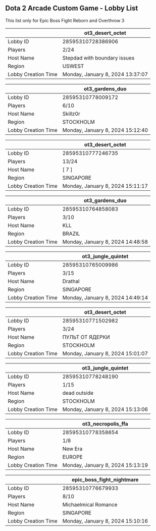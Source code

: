 ## Dota 2 Arcade Custom Game - Lobby List

This list only for Epic Boss Fight Reborn and Overthrow 3

|  | ot3_desert_octet |
| ------ | ------ |
| Lobby ID | 28595310728386906 |
| Players | 2/24 |
| Host Name | Stepdad with boundary issues |
| Region | USWEST |
| Lobby Creation Time | Monday, January 8, 2024 13:37:07 |


|  | ot3_gardens_duo |
| ------ | ------ |
| Lobby ID | 28595310778009172 |
| Players | 6/10 |
| Host Name | Skillz0r |
| Region | STOCKHOLM |
| Lobby Creation Time | Monday, January 8, 2024 15:12:40 |


|  | ot3_desert_octet |
| ------ | ------ |
| Lobby ID | 28595310777246735 |
| Players | 13/24 |
| Host Name | [       7       ] |
| Region | SINGAPORE |
| Lobby Creation Time | Monday, January 8, 2024 15:11:17 |


|  | ot3_gardens_duo |
| ------ | ------ |
| Lobby ID | 28595310764858083 |
| Players | 3/10 |
| Host Name | KLL |
| Region | BRAZIL |
| Lobby Creation Time | Monday, January 8, 2024 14:48:58 |


|  | ot3_jungle_quintet |
| ------ | ------ |
| Lobby ID | 28595310765009986 |
| Players | 3/15 |
| Host Name | Drathal |
| Region | SINGAPORE |
| Lobby Creation Time | Monday, January 8, 2024 14:49:14 |


|  | ot3_desert_octet |
| ------ | ------ |
| Lobby ID | 28595310771502982 |
| Players | 3/24 |
| Host Name | ПУЛЬТ ОТ ЯДЕРКИ |
| Region | STOCKHOLM |
| Lobby Creation Time | Monday, January 8, 2024 15:01:07 |


|  | ot3_jungle_quintet |
| ------ | ------ |
| Lobby ID | 28595310778248190 |
| Players | 1/15 |
| Host Name | dead outside |
| Region | STOCKHOLM |
| Lobby Creation Time | Monday, January 8, 2024 15:13:06 |


|  | ot3_necropolis_ffa |
| ------ | ------ |
| Lobby ID | 28595310778358654 |
| Players | 1/8 |
| Host Name | New Era |
| Region | EUROPE |
| Lobby Creation Time | Monday, January 8, 2024 15:13:19 |


|  | epic_boss_fight_nightmare |
| ------ | ------ |
| Lobby ID | 28595310776679933 |
| Players | 8/10 |
| Host Name | Michaelmical Romance |
| Region | SINGAPORE |
| Lobby Creation Time | Monday, January 8, 2024 15:10:16 |


